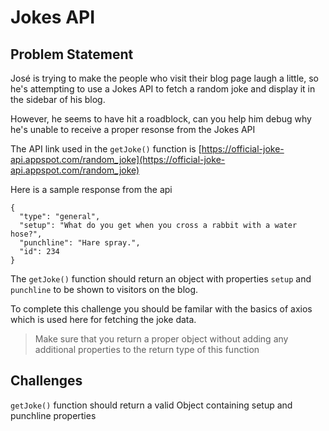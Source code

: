 # Jokes API

## Problem Statement

José is trying to make the people who visit their blog page laugh a little, so he's attempting to use a Jokes API to fetch a random joke and display it in the sidebar of his blog.

However, he seems to have hit a roadblock, can you help him debug why he's unable to receive a proper resonse from the Jokes API

The API link used in the `getJoke()` function is [https://official-joke-api.appspot.com/random_joke](https://official-joke-api.appspot.com/random_joke)

Here is a sample response from the api

```
{
  "type": "general",
  "setup": "What do you get when you cross a rabbit with a water hose?",
  "punchline": "Hare spray.",
  "id": 234
}
```

The `getJoke()` function should return an object with properties `setup` and `punchline` to be shown to visitors on the blog.

To complete this challenge you should be familar with the basics of axios which is used here for fetching the joke data.

> Make sure that you return a proper object without adding any additional properties to the return type of this function

## Challenges
`getJoke()` function should return a valid Object containing setup and punchline properties